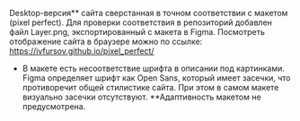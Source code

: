 Desktop-версия** сайта сверстанная в точном соответствии с макетом (pixel perfect).
Для проверки соответствия в репозиторий добавлен файл Layer.png, экспортированный с макета в Figma. 
Посмотреть отображение сайта в браузере можно по ссылке: https://ivfursov.github.io/pixel_perfect/
* В макете есть несоответствие шрифта в описании под картинками. Figma определяет шрифт как Open Sans, который имеет засечки,
что противоречит общей стилистике сайта. При этом в самом макете визуально засечки отсутствуют.
**Адаптивность макетом не предусмотрена.
